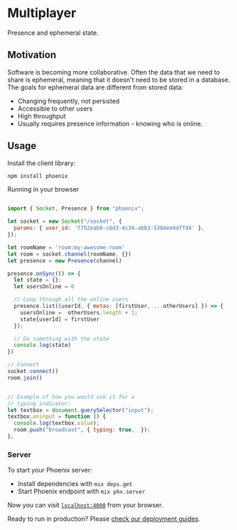 # Multiplayer

Presence and ephemeral state.

## Motivation

Software is becoming more collaborative. Often the data that we need to share is ephemeral, meaning that it doesn't need to be stored in a database. The goals for ephemeral data are different from stored data:

- Changing frequently, not persisted
- Accessible to other users
- High throughput
- Usually requires presence information - knowing who is online.


## Usage

Install the client library:

```bash
npm install phoenix
```

Running in your browser

```js

import { Socket, Presence } from "phoenix";

let socket = new Socket("/socket", {
  params: { user_id: 'f752eab0-c6d3-4c34-abb3-5384ee4dffd4' },
});

let roomName = 'room:my-awesome-room'
let room = socket.channel(roomName, {})
let presence = new Presence(channel)

presence.onSync(() => {
  let state = {};
  let usersOnline = 0

  // Loop through all the online users
  presence.list((userId, { metas: [firstUser, ...otherUsers] }) => {
    usersOnline =  otherUsers.length + 1;
    state[userId] = firstUser
  });

  // Do something with the state
  console.log(state)
})

// Connect
socket.connect()
room.join()


// Example of how you would use it for a 
// typing indicator:
let textbox = document.querySelector("input");
textbox.oninput = function () {
  console.log(textbox.value);
  room.push("broadcast", { typing: true,  });
};

```

### Server

To start your Phoenix server:

  * Install dependencies with `mix deps.get`
  * Start Phoenix endpoint with `mix phx.server`

Now you can visit [`localhost:4000`](http://localhost:4000) from your browser.

Ready to run in production? Please [check our deployment guides](https://hexdocs.pm/phoenix/deployment.html).
